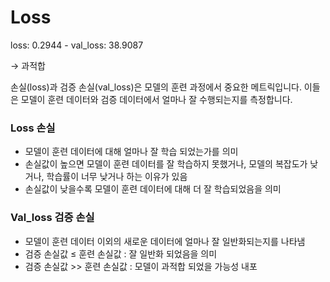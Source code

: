 # Loss

loss: 0.2944 - val_loss: 38.9087

→ 과적합

손실(loss)과 검증 손실(val_loss)은 모델의 훈련 과정에서 중요한 메트릭입니다. 이들은 모델이 훈련 데이터와 검증 데이터에서 얼마나 잘 수행되는지를 측정합니다.

### Loss 손실

- 모델이 훈련 데이터에 대해 얼마나 잘 학습 되었는가를 의미
- 손실값이 높으면 모델이 훈련 데이터를 잘 학습하지 못했거나, 모델의 복잡도가 낮거나, 학습률이 너무 낮거나 하는 이유가 있음
- 손실값이 낮을수록 모델이 훈련 데이터에 대해 더 잘 학습되었음을 의미

### Val_loss 검증 손실

- 모델이 훈련 데이터 이외의 새로운 데이터에 얼마나 잘 일반화되는지를 나타냄
- 검증 손실값 ≤ 훈련 손실값 : 잘 일반화 되었음을 의미
- 검증 손실값 >> 훈련 손실값 : 모델이 과적합 되었을 가능성 내포